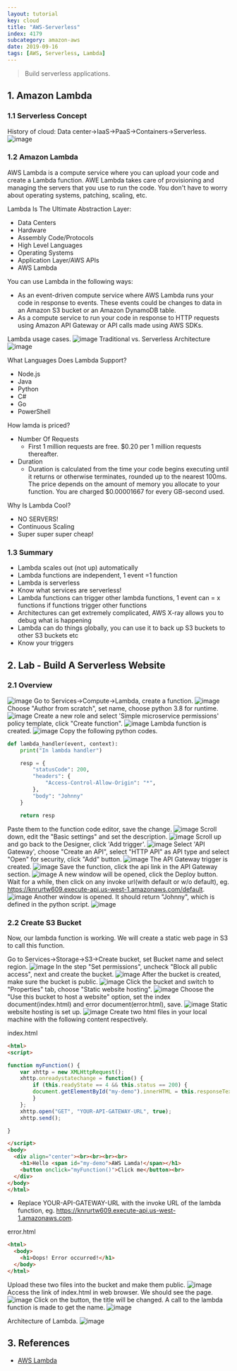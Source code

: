 ```yaml
---
layout: tutorial
key: cloud
title: "AWS-Serverless"
index: 4179
subcategory: amazon-aws
date: 2019-09-16
tags: [AWS, Serverless, Lambda]
---
```


> Build serverless applications.

## 1. Amazon Lambda
### 1.1 Serverless Concept
History of cloud: Data center->IaaS->PaaS->Containers->Serverless.
![image](/assets/images/cloud/4115/history-of-cloud.jpg)
### 1.2 Amazon Lambda
AWS Lambda is a compute service where you can upload your code and create a Lambda function. AWE Lambda takes care of provisioning and managing the servers that you use to run the code. You don't have to worry about operating systems, patching, scaling, etc.

Lambda Is The Ultimate Abstraction Layer:
* Data Centers
* Hardware
* Assembly Code/Protocols
* High Level Languages
* Operating Systems
* Application Layer/AWS APIs
* AWS Lambda

You can use Lambda in the following ways:
* As an event-driven compute service where AWS Lambda runs your code in response to events. These events could be changes to data in an Amazon S3 bucket or an Amazon DynamoDB table.
* As a compute service to run your code in response to HTTP requests using Amazon API Gateway or API calls made using AWS SDKs.

Lambda usage cases.
![image](/assets/images/cloud/4115/aws-lambda.jpg)
Traditional vs. Serverless Architecture
![image](/assets/images/cloud/4115/traditional-vs-serverless.jpeg)

What Languages Does Lambda Support?
* Node.js
* Java
* Python
* C#
* Go
* PowerShell

How lamda is priced?
* Number Of Requests
  - First 1 million requests are free. $0.20 per 1 million requests thereafter.
* Duration
  - Duration is calculated from the time your code begins executing until it returns or otherwise terminates, rounded up to the nearest 100ms. The price depends on the amount of memory you allocate to your function. You are charged $0.00001667 for every GB-second used.

Why Is Lambda Cool?
* NO SERVERS!
* Continuous Scaling
* Super super super cheap!

### 1.3 Summary
* Lambda scales out (not up) automatically
* Lambda functions are independent, 1 event =1 function
* Lambda is serverless
* Know what services are serverless!
* Lambda functions can trigger other lambda functions, 1 event can = x functions if functions trigger other functions
* Architectures can get extremely complicated, AWS X-ray allows you to debug what is happening
* Lambda can do things globally, you can use it to back up S3 buckets to other S3 buckets etc
* Know your triggers

## 2. Lab - Build A Serverless Website
### 2.1 Overview
![image](/assets/images/cloud/4115/10-2-build-serverless-1.png)
Go to Services->Compute->Lambda, create a function.
![image](/assets/images/cloud/4115/10-2-build-serverless-2.png)
Choose "Author from scratch", set name, choose python 3.8 for runtime.
![image](/assets/images/cloud/4115/10-2-build-serverless-3.png)
Create a new role and select 'Simple microservice permissions' policy template, click "Create function".
![image](/assets/images/cloud/4115/10-2-build-serverless-4.png)
Lambda function is created.
![image](/assets/images/cloud/4115/10-2-build-serverless-5.png)
Copy the following python codes.
```python
def lambda_handler(event, context):
    print("In lambda handler")

    resp = {
        "statusCode": 200,
        "headers": {
            "Access-Control-Allow-Origin": "*",
        },
        "body": "Johnny"
    }

    return resp
```
Paste them to the function code editor, save the change.
![image](/assets/images/cloud/4115/10-2-build-serverless-6.png)
Scroll down, edit the "Basic settings" and set the description.
![image](/assets/images/cloud/4115/10-2-build-serverless-7.png)
Scroll up and go back to the Designer, click 'Add trigger'.
![image](/assets/images/cloud/4115/10-2-build-serverless-8.png)
Select 'API Gateway', choose "Create an API", select "HTTP API" as API type and select "Open" for security, click "Add" button.
![image](/assets/images/cloud/4115/10-2-build-serverless-8-2.png)
The API Gateway trigger is created.
![image](/assets/images/cloud/4115/10-2-build-serverless-10.png)
Save the function, click the api link in the API Gateway section.
![image](/assets/images/cloud/4115/10-2-build-serverless-10-2.png)
A new window will be opened, click the Deploy button. Wait for a while, then click on any invoke url(with default or w/o default), eg. https://knrurtw609.execute-api.us-west-1.amazonaws.com/default.
![image](/assets/images/cloud/4115/10-2-build-serverless-10-3.png)
Another window is opened. It should return "Johnny", which is defined in the python script.
![image](/assets/images/cloud/4115/10-2-build-serverless-10-4.png)
### 2.2 Create S3 Bucket
Now, our lambda function is working. We will create a static web page in S3 to call this function.

Go to Services->Storage->S3->Create bucket, set Bucket name and select region.
![image](/assets/images/cloud/4115/10-2-build-serverless-15.png)
In the step "Set permissions", uncheck "Block all public access", next and create the bucket.
![image](/assets/images/cloud/4115/10-2-build-serverless-15-1.png)
After the bucket is created, make sure the bucket is public.
![image](/assets/images/cloud/4115/10-2-build-serverless-16.png)
Click the bucket and switch to "Properties" tab, choose "Static website hosting".
![image](/assets/images/cloud/4115/10-2-build-serverless-18.png)
Choose the "Use this bucket to host a website" option, set the index document(index.html) and error document(error.html), save.
![image](/assets/images/cloud/4115/10-2-build-serverless-19.png)
Static website hosting is set up.
![image](/assets/images/cloud/4115/10-2-build-serverless-20.png)
Create two html files in your local machine with the following content respectively.

index.html
```html
<html>
<script>

function myFunction() {
    var xhttp = new XMLHttpRequest();
    xhttp.onreadystatechange = function() {
        if (this.readyState == 4 && this.status == 200) {
        document.getElementById("my-demo").innerHTML = this.responseText;
        }
    };
    xhttp.open("GET", "YOUR-API-GATEWAY-URL", true);
    xhttp.send();

}

</script>
<body>
  <div align="center"><br><br><br><br>
    <h1>Hello <span id="my-demo">AWS Lamda!</span></h1>
    <button onclick="myFunction()">Click me</button><br>
  </div>
</body>
</html>
```
* Replace YOUR-API-GATEWAY-URL with the invoke URL of the lambda function, eg. https://knrurtw609.execute-api.us-west-1.amazonaws.com.

error.html
```html
<html>
  <body>
    <h1>Oops! Error occurred!</h1>
  </body>
</html>
```
Upload these two files into the bucket and make them public.
![image](/assets/images/cloud/4115/10-2-build-serverless-21.png)
Access the link of index.html in web browser. We should see the page.
![image](/assets/images/cloud/4115/10-2-build-serverless-22.png)
Click on the button, the title will be changed. A call to the lambda function is made to get the name.
![image](/assets/images/cloud/4115/10-2-build-serverless-23.png)

Architecture of Lambda.
![image](/assets/images/cloud/4115/10-3-serverless-diagram.png)

## 3. References
* [AWS Lambda](https://aws.amazon.com/lambda/)

